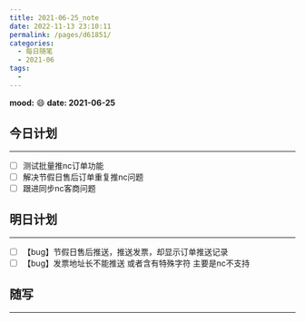 ```yaml
---
title: 2021-06-25_note
date: 2022-11-13 23:10:11
permalink: /pages/d61851/
categories:
  - 每日随笔
  - 2021-06
tags:
  - 
---
```

**mood:** :smile:  																		**date: 2021-06-25**  
## 今日计划  
------
- [ ]  测试批量推nc订单功能
- [ ]  解决节假日售后订单重复推nc问题
- [ ]  跟进同步nc客商问题
## 明日计划  
------
- [ ]  【bug】节假日售后推送，推送发票，却显示订单推送记录
- [ ]  【bug】发票地址长不能推送 或者含有特殊字符 主要是nc不支持
## 随写 
------
